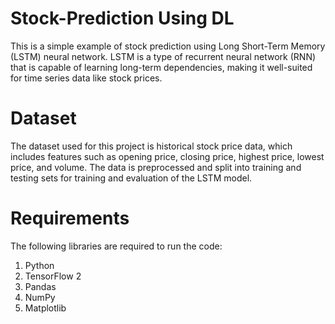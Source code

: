 # Stock-Prediction Using DL 
This is a simple example of stock prediction using Long Short-Term Memory (LSTM) neural network. LSTM is a type of recurrent neural network (RNN) that is capable of learning long-term dependencies, making it well-suited for time series data like stock prices.

# Dataset
The dataset used for this project is historical stock price data, which includes features such as opening price, closing price, highest price, lowest price, and volume. The data is preprocessed and split into training and testing sets for training and evaluation of the LSTM model.

# Requirements
The following libraries are required to run the code:
  1) Python 
  2) TensorFlow 2
  3) Pandas
  4) NumPy
  5) Matplotlib
